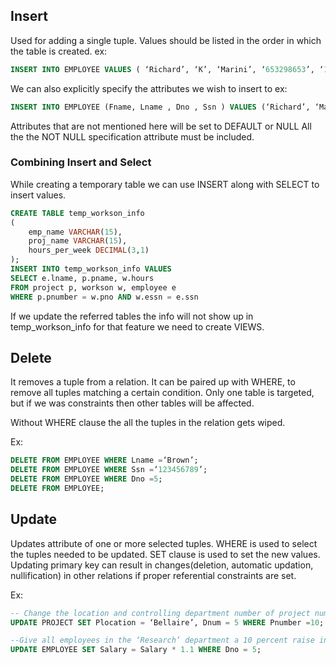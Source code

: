## Insert

Used for adding a single tuple. Values should be listed in the order in which the table is created.
ex: 
```sql
INSERT INTO EMPLOYEE VALUES ( ‘Richard’, ‘K’, ‘Marini’, ‘653298653’, ‘1962-12- 30’, ‘98 Oak Forest, Katy, TX’, ‘M’, 37000, ‘653298653’, 4 );
```

We can also explicitly specify the attributes we wish to insert to
ex:
```sql
INSERT INTO EMPLOYEE (Fname, Lname , Dno , Ssn ) VALUES (‘Richard’, ‘Marini’, 4, ‘653298653’);
```
Attributes that are not mentioned here will be set to DEFAULT or NULL
All the the NOT NULL specification attribute must be included. 

### Combining Insert and Select
While creating a temporary table we can use INSERT along with SELECT to insert values.

```sql
CREATE TABLE temp_workson_info
(
	emp_name VARCHAR(15),
	proj_name VARCHAR(15),
	hours_per_week DECIMAL(3,1)
);
INSERT INTO temp_workson_info VALUES 
SELECT e.lname, p.pname, w.hours
FROM project p, workson w, employee e
WHERE p.pnumber = w.pno AND w.essn = e.ssn
```

If we update the referred tables the info will not show up in temp_workson_info for that feature we need to create VIEWS.

## Delete

It removes a tuple from a relation. It can be paired up with WHERE, to remove all tuples matching a certain condition. 
Only one table is targeted, but if we was constraints then other tables will be affected.

Without WHERE clause the all the tuples in the relation gets wiped.

Ex: 
```sql
DELETE FROM EMPLOYEE WHERE Lname =‘Brown’; 
DELETE FROM EMPLOYEE WHERE Ssn =‘123456789’; 
DELETE FROM EMPLOYEE WHERE Dno =5; 
DELETE FROM EMPLOYEE;
```


## Update 

Updates attribute of one or more selected tuples. WHERE is used to select the tuples needed to be updated. SET clause is used to set the new values.
Updating primary key can result in changes(deletion, automatic updation, nullification) in other relations if proper referential constraints are set.

Ex:
```sql
-- Change the location and controlling department number of project number 10 to ‘Bellaire’ and 5
UPDATE PROJECT SET Plocation = ‘Bellaire’, Dnum = 5 WHERE Pnumber =10;

--Give all employees in the ‘Research’ department a 10 percent raise in salary if they belong to department 5
UPDATE EMPLOYEE SET Salary = Salary * 1.1 WHERE Dno = 5;
```